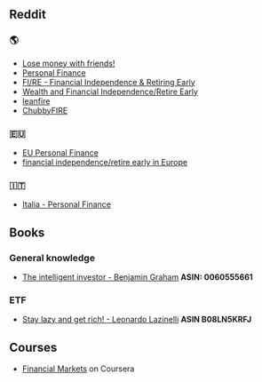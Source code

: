 ## Reddit
### 🌎
- [Lose money with friends!](https://www.reddit.com/r/investing)
- [Personal Finance](https://www.reddit.com/r/personalfinance)
- [FI/RE - Financial Independence & Retiring Early](https://www.reddit.com/r/Fire/) 
- [Wealth and Financial Independence/Retire Early](https://www.reddit.com/r/fatFIRE/) 
- [leanfire](https://www.reddit.com/r/leanfire/) 
- [ChubbyFIRE](https://www.reddit.com/r/chubbyfire)
### 🇪🇺
- [EU Personal Finance](https://www.reddit.com/r/eupersonalfinance/) 
- [financial independence/retire early in Europe](https://www.reddit.com/r/EuropeFIRE/)
### 🇮🇹
- [Italia - Personal Finance](https://www.reddit.com/r/ItaliaPersonalFinance/)  

## Books
### General knowledge
- [The intelligent investor - Benjamin Graham](https://amzn.to/3i26qMJ) **ASIN: 0060555661**

### ETF
- [Stay lazy and get rich! - Leonardo Lazinelli](https://amzn.to/38xhkqt) **ASIN B08LN5KRFJ**

## Courses
- [Financial Markets](https://www.coursera.org/learn/financial-markets-global/home/welcome) on Coursera
